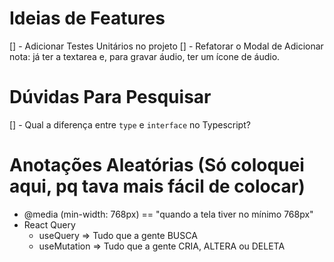# Ideias de Features

[] - Adicionar Testes Unitários no projeto
[] - Refatorar o Modal de Adicionar nota: já ter a textarea e, para gravar áudio, ter um ícone de áudio.

# Dúvidas Para Pesquisar

[] - Qual a diferença entre `type` e `interface` no Typescript?

# Anotações Aleatórias (Só coloquei aqui, pq tava mais fácil de colocar)

- @media (min-width: 768px) == "quando a tela tiver no mínimo 768px"
- React Query
  - useQuery => Tudo que a gente BUSCA
  - useMutation => Tudo que a gente CRIA, ALTERA ou DELETA
